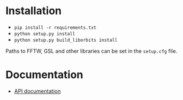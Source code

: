 # Installation

- `pip install -r requirements.txt`
- `python setup.py install`
- `python setup.py build_liborbits install`

Paths to FFTW, GSL and other libraries can be set in the `setup.cfg`
file.

# Documentation

- [API documentation](https://lisa.pages.in2p3.fr/LDC/)
